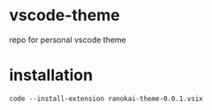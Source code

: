 # vscode-theme
repo for personal vscode theme

# installation
```
code --install-extension ranokai-theme-0.0.1.vsix
```